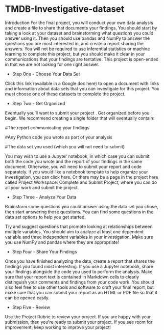 # TMDB-Investigative-dataset
Introduction
For the final project, you will conduct your own data analysis and create a file to share that documents your findings. You should start by taking a look at your dataset and brainstorming what questions you could answer using it. Then you should use pandas and NumPy to answer the questions you are most interested in, and create a report sharing the answers. You will not be required to use inferential statistics or machine learning to complete this project, but you should make it clear in your communications that your findings are tentative. This project is open-ended in that we are not looking for one right answer.

- Step One - Choose Your Data Set

Click this link (available in a Google doc here) to open a document with links and information about data sets that you can investigate for this project. You must choose one of these datasets to complete the project.

- Step Two - Get Organized

Eventually you’ll want to submit your project . Get organized before you begin. We recommend creating a single folder that will eventually contain:

#The report communicating your findings

#Any Python code you wrote as part of your analysis

#The data set you used (which you will not need to submit)

You may wish to use a Jupyter notebook, in which case you can submit both the code you wrote and the report of your findings in the same document. Otherwise, you will need to submit your report and code separately. If you would like a notebook template to help organize your investigation, you can click here. Or there may be a page in the project here called Project Workspace: Complete and Submit Project, where you can do all your work and submit the project.

- Step Three - Analyze Your Data

Brainstorm some questions you could answer using the data set you chose, then start answering those questions. You can find some questions in the data set options to help you get started.

Try and suggest questions that promote looking at relationships between multiple variables. You should aim to analyze at least one dependent variable and three independent variables in your investigation. Make sure you use NumPy and pandas where they are appropriate!

- Step Four - Share Your Findings

Once you have finished analyzing the data, create a report that shares the findings you found most interesting. If you use a Jupyter notebook, share your findings alongside the code you used to perform the analysis. Make sure that your report text is contained in Markdown cells to clearly distinguish your comments and findings from your code work. You should also feel free to use other tools and software to craft your final report, but make sure that you can submit your report as an HTML or PDF file so that it can be opened easily.

- Step Five - Review

Use the Project Rubric to review your project. If you are happy with your submission, then you're ready to submit your project. If you see room for improvement, keep working to improve your project!
